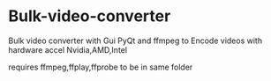 # Bulk-video-converter
Bulk video converter with Gui PyQt and ffmpeg to Encode videos with hardware accel Nvidia,AMD,Intel

requires ffmpeg,ffplay,ffprobe to be in same folder 
